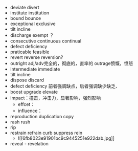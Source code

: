 - deviate divert
- institute institution
- bound bounce
- exceptional exclusive
- tilt incline
- discharge exempt ？
- consecutive continuous continual
- defect deficiency
- praticable feasible
- revert reverse reversion?
- outright adj/adv完全的，彻底的，直率的 outrage愤慨，愤怒
- intermediate immediate
- tilt incline
- dispose discard
- defect deficiency 前者强调缺点，后者强调缺少缺乏、
- boost upgrade elevate
- impact：撞击，冲击力，显著影响，强烈影响
	- effcet：
	- influence：
- reproduction  duplication copy
- rash rush
- rip 
- restrain refrain curb suppress rein
	- ![[6fb8023e91901bc9c9445251e922dab.jpg]]
- reveal - revelation
  